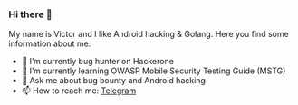 ### Hi there 👋
My name is Victor and I like Android hacking & Golang. Here you find some information about me.
- 🔭 I’m currently bug hunter on Hackerone
- 🌱 I’m currently learning OWASP Mobile Security Testing Guide (MSTG)
- 💬 Ask me about bug bounty and Android hacking
- 📫 How to reach me: [Telegram](https://t.me/iSnipe)

